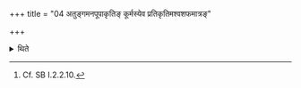 +++
title = "04 अतुङ्गमनपूपाकृतिङ् कूर्मस्येव प्रतिकृतिमश्वशफमात्रङ्"

+++

<details><summary>थिते</summary>

4. He makes the sacrificial bread which is not very high, not of the form of an apūpa (a kind of pan-cake) but which is of the shape of a tortoise as it were, and of the size of a horse's hoof.[^2]  

[^1]: Cf. TS II.6.3.2.-3.  

[^2]: Cf. SB I.2.2.10.
</details>
